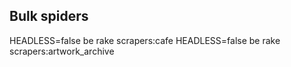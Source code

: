 ## Bulk spiders

HEADLESS=false be rake scrapers:cafe
HEADLESS=false be rake scrapers:artwork_archive
